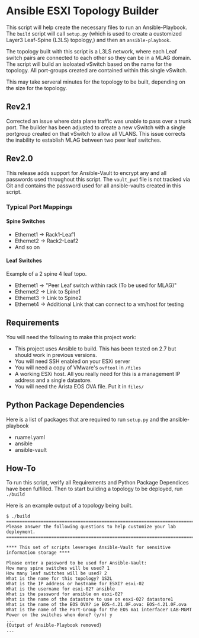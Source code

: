 # Ansible ESXI Topology Builder

This script will help create the necessary files to run an Ansible-Playbook.  The `build` script will call `setup.py` (which is used to create a customized Layer3 Leaf-Spine (L3LS) topology,) and then an `ansible-playbook`.   

The topology built with this script is a L3LS network, where each Leaf switch pairs are connected to each other so they can be in a MLAG domain.  The script will build an isoloated vSwitch based on the name for the topology.  All port-groups created are contained within this single vSwitch. 

This may take serveral minutes for the topology to be built, depending on the size for the topology.
## Rev2.1
Corrected an issue where data plane traffic was unable to pass over a trunk port. The builder has been adjusted to create a new vSwitch with a single portgroup created on that vSwitch to allow all VLANS.  This issue corrects the inability to establish MLAG between two peer leaf switches.

## Rev2.0
This release adds support for Ansible-Vault to encrypt any and all passwords used throughout this script.  The `vault_pwd` file is not tracked via Git and contains the password used for all ansible-vaults created in this script.  

### Typical Port Mappings
#### Spine Switches
- Ethernet1 -> Rack1-Leaf1
- Ethernet2 -> Rack2-Leaf2
- And so on

#### Leaf Switches
Example of a 2 spine 4 leaf topo.  
- Ethernet1 -> "Peer Leaf switch within rack (To be used for MLAG)"
- Ethernet2 -> Link to Spine1
- Ethernet3 -> Link to Spine2
- Ethernet4 -> Additional Link that can connect to a vm/host for testing

## Requirements
You will need the following to make this project work:
* This project uses Ansible to build. This has been tested on 2.7 but should work in previous versions.
* You will need SSH enabled on your ESXi server
* You will need a copy of VMware's `ovftool` in `/files`
* A working ESXi host. All you really need for this is a management IP address and a single datastore.
* You will need the Arista EOS OVA file. Put it in `files/`


## Python Package Dependencies
Here is a list of packages that are required to run `setup.py` and the ansible-playbook
- ruamel.yaml
- ansible
- ansible-vault

## How-To
To run this script, verify all Requirements and Python Package Dependices have been fulfilled. Then to start building a topology to be deployed, run `./build`

Here is an example output of a topology being built.
```
$ ./build
============================================================================
Please answer the following questions to help customize your lab deployment.
============================================================================

**** This set of scripts leverages Ansible-Vault for sensitive information storage ****

Please enter a password to be used for Ansible-Vault:
How many spine switches will be used? 1
How many leaf switches will be used? 2
What is the name for this topology? 1S2L
What is the IP address or hostname for ESXI? esxi-02
What is the username for esxi-02? ansible
What is the password for ansible on esxi-02?
What is the name of the datastore to use on esxi-02? datastore1
What is the name of the EOS OVA? ie EOS-4.21.0F.ova: EOS-4.21.0F.ova
What is the name of the Port-Group for the EOS ma1 interface? LAB-MGMT
Power on the switches when done? (y/n) y
...
{Output of Ansible-Playbook removed}
...
```
